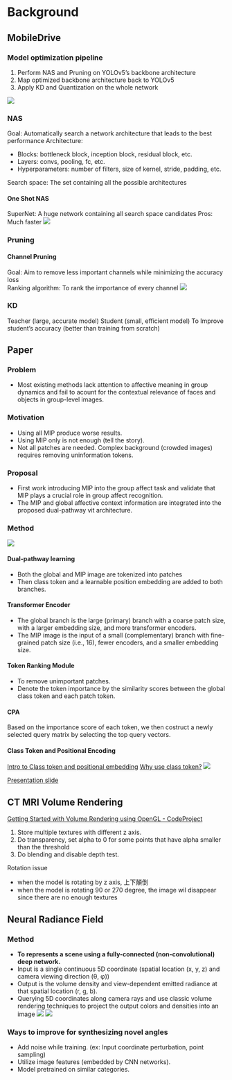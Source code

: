 # Background

## MobileDrive
### Model optimization pipeline
1. Perform NAS and Pruning on YOLOv5’s backbone architecture
2. Map optimized backbone architecture back to YOLOv5
3. Apply KD and Quantization on the whole network

![](./images/resume/optimization_pipeline.png)
### NAS
Goal: Automatically search a network architecture that leads to the best performance
Architecture:
* Blocks: bottleneck block, inception block, residual block, etc.
* Layers: convs, pooling, fc, etc.
* Hyperparameters: number of filters, size of kernel, stride, padding, etc.

Search space: The set containing all the possible architectures

#### One Shot NAS
SuperNet: A huge network containing all search space candidates
Pros: Much faster
![](./images/resume/oneshot.png)


### Pruning
#### Channel Pruning
Goal: Aim to remove less important channels while minimizing the accuracy loss  
Ranking algorithm: To rank the importance of every channel 
![](./images/resume/channel_pruning.png)

### KD
Teacher (large, accurate model) 
Student (small, efficient model)
To Improve student’s accuracy (better than training from scratch)  

## Paper
### Problem
* Most existing methods lack attention to affective meaning in group dynamics and fail to acount for the contextual relevance of faces and objects in group-level images.

### Motivation
* Using all MIP produce worse results.
* Using MIP only is not enough (tell the story).
* Not all patches are needed. Complex background (crowded images) requires removing uninformation tokens.

### Proposal
* First work introducing MIP into the group affect task and validate that MIP plays a crucial role in group affect recognition. 
* The MIP and global affective context information are integrated into the proposed dual-pathway vit architecture.

### Method
![](./images/resume/method.png)

#### Dual-pathway learning
* Both the global and MIP image are tokenized into patches
* Then class token and a learnable position embedding are added to both branches.
#### Transformer Encoder
- The global branch is the large (primary) branch with a coarse patch size, with a larger embedding size, and more transformer encoders.
- The MIP image is the input of a small (complementary) branch with fine-grained patch size (i.e., 16), fewer encoders, and a smaller embedding size.
#### Token Ranking Module
* To remove unimportant patches.
* Denote the token importance by the similarity scores between the global class token and each patch token.
#### CPA
Based on the importance score of each token, we then costruct a newly selected query matrix by selecting the top query vectors.

#### Class Token and Positional Encoding
[Intro to Class token and positional embedding](https://deepganteam.medium.com/vision-transformers-for-computer-vision-9f70418fe41a)
[Why use class token?](https://datascience.stackexchange.com/questions/90649/class-token-in-vit-and-bert)
![](./images/resume/cpa.png)

[Presentation slide](https://docs.google.com/presentation/d/1_wSrmuKN2r8Ue_UypCsoKqRkfPLuOJQg/edit?usp=sharing&ouid=117334240525465093292&rtpof=true&sd=true)

## CT MRI Volume Rendering

[Getting Started with Volume Rendering using OpenGL - CodeProject](https://www.codeproject.com/Articles/352270/Getting-Started-with-Volume-Rendering-using-OpenGL)

1. Store multiple textures with different z axis.
2. Do transparency, set alpha to 0 for some points that have alpha smaller than the threshold
3. Do blending and disable depth test.

Rotation issue

- when the model is rotating by z axis, 上下顛倒
- when the model is rotating 90 or 270 degree, the image wil disappear since there are no enough textures


## Neural Radiance Field
### Method
* **To represents a scene using a fully-connected (non-convolutional) deep network.**
* Input is a single continuous 5D coordinate (spatial location (x, y, z) and camera viewing direction (θ, φ)) 
* Output is the volume density and view-dependent emitted radiance at that spatial location (r, g, b).
* Querying 5D coordinates along camera rays and use classic volume rendering techniques to project the output colors and densities into an image
![](./images/resume/nerf1.svg)
![](./images/resume/nerf2.png)

### Ways to improve for synthesizing novel angles
* Add noise while training. (ex: Input coordinate perturbation, point sampling)
* Utilize image features (embedded by CNN networks).
* Model pretrained on similar categories.
